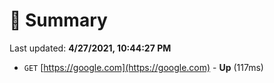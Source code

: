 # 📖 Summary
Last updated: **4/27/2021, 10:44:27 PM**

- `GET` [https://google.com](https://google.com) - **Up** (117ms)
